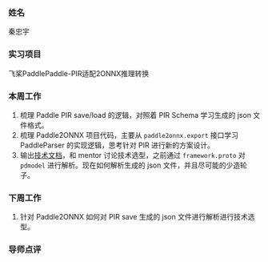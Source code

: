 ### 姓名

秦忠宇

### 实习项目

飞桨PaddlePaddle-PIR适配2ONNX推理转换

### 本周工作

1. 梳理 Paddle PIR save/load 的逻辑，对照着 PIR Schema 学习生成的 json 文件格式。
2. 梳理 Paddle2ONNX 项目代码，主要从 `paddle2onnx.export` 接口学习 PaddleParser 的实现逻辑，思考针对 PIR 进行新的方案设计。
3. 输出[技术文档](https://iqf3tuixgs.feishu.cn/docx/NcXWdfPfmovFd7xLsQycrTPjnTf)，和 mentor 讨论技术选型，之前通过 `framework.proto` 对 `pdmodel` 进行解析。现在如何解析生成的 json 文件，并且尽可能的少造轮子。

### 下周工作

1. 针对 Paddle2ONNX 如何对 PIR save 生成的 json 文件进行解析进行技术选型。

### 导师点评

